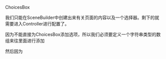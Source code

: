 ChoicesBox

我们只能在SceneBuilder中创建出来有关页面的内容以及一个选择器。剩下的就需要进入Controller进行配置了。

因为不能直接为ChoicesBox添加选项，所以我们必须要定义一个字符串类型的数组来往里面进行添加



然后因为


